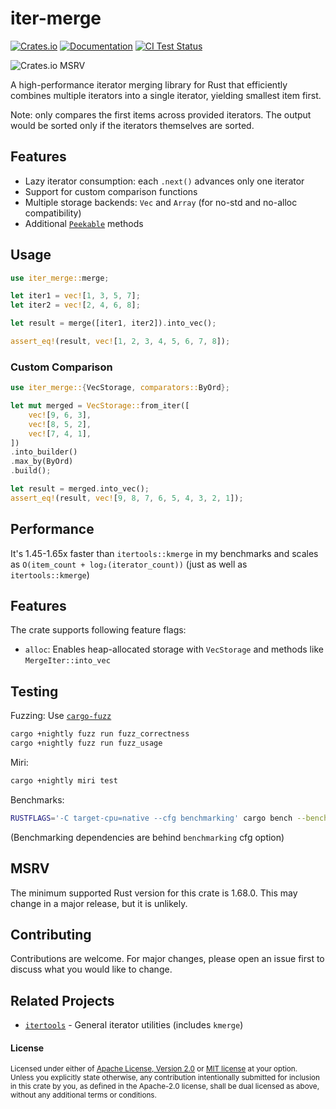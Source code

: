 # iter-merge

[![Crates.io](https://img.shields.io/crates/v/iter-merge?style=flat)](https://crates.io/crates/iter-merge)
[![Documentation](https://docs.rs/iter-merge/badge.svg)](https://docs.rs/iter-merge)
[![CI Test Status](https://img.shields.io/github/check-runs/Andrew-Morozko/iter-merge/main?style=flat&label=Tests)](https://github.com/Andrew-Morozko/iter-merge/actions/workflows/Tests.yml)
<!-- [![CI Test Status](https://github.com/Andrew-Morozko/iter-merge/actions/workflows/Tests.yml/badge.svg)](https://github.com/Andrew-Morozko/iter-merge/actions/workflows/Tests.yml) -->
![Crates.io MSRV](https://img.shields.io/crates/msrv/iter-merge?style=flat)

A high-performance iterator merging library for Rust that efficiently combines multiple iterators into a single iterator, yielding smallest item first.

Note: only compares the first items across provided iterators. The output would be sorted only if the iterators themselves are sorted.

## Features

- Lazy iterator consumption: each `.next()` advances only one iterator
- Support for custom comparison functions
- Multiple storage backends: `Vec` and `Array` (for no-std and no-alloc compatibility)
- Additional [`Peekable`](https://doc.rust-lang.org/std/iter/struct.Peekable.html) methods

## Usage

```rust
use iter_merge::merge;

let iter1 = vec![1, 3, 5, 7];
let iter2 = vec![2, 4, 6, 8];

let result = merge([iter1, iter2]).into_vec();

assert_eq!(result, vec![1, 2, 3, 4, 5, 6, 7, 8]);
```

### Custom Comparison

```rust
use iter_merge::{VecStorage, comparators::ByOrd};

let mut merged = VecStorage::from_iter([
    vec![9, 6, 3],
    vec![8, 5, 2],
    vec![7, 4, 1],
])
.into_builder()
.max_by(ByOrd)
.build();

let result = merged.into_vec();
assert_eq!(result, vec![9, 8, 7, 6, 5, 4, 3, 2, 1]);
```

## Performance

It's 1.45-1.65x faster than `itertools::kmerge` in my benchmarks and scales as `O(item_count + log₂(iterator_count))` (just as well as `itertools::kmerge`)

## Features

The crate supports following feature flags:
- `alloc`: Enables heap-allocated storage with `VecStorage` and methods like `MergeIter::into_vec`

## Testing

Fuzzing:
Use [`cargo-fuzz`](https://github.com/rust-fuzz/cargo-fuzz)

```bash
cargo +nightly fuzz run fuzz_correctness
cargo +nightly fuzz run fuzz_usage
```

Miri:
```bash
cargo +nightly miri test
```

Benchmarks:
```bash
RUSTFLAGS='-C target-cpu=native --cfg benchmarking' cargo bench --bench benchmarks
```
(Benchmarking dependencies are behind `benchmarking` cfg option)

## MSRV
The minimum supported Rust version for this crate is 1.68.0.
This may change in a major release, but it is unlikely.

## Contributing

Contributions are welcome. For major changes, please open an issue first to discuss what you would like to change.

## Related Projects

- [`itertools`](https://crates.io/crates/itertools) - General iterator utilities (includes `kmerge`)

#### License

<sup>
Licensed under either of <a href="LICENSE-APACHE">Apache License, Version
2.0</a> or <a href="LICENSE-MIT">MIT license</a> at your option.
</sup>

<br>

<sub>
Unless you explicitly state otherwise, any contribution intentionally submitted
for inclusion in this crate by you, as defined in the Apache-2.0 license, shall
be dual licensed as above, without any additional terms or conditions.
</sub>